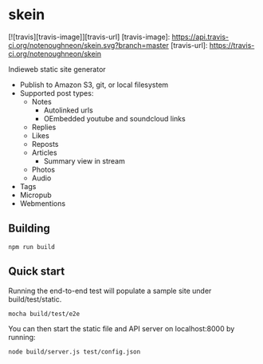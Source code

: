 # skein

[![travis][travis-image]][travis-url]
[travis-image]: https://api.travis-ci.org/notenoughneon/skein.svg?branch=master
[travis-url]: https://travis-ci.org/notenoughneon/skein

Indieweb static site generator

* Publish to Amazon S3, git, or local filesystem
* Supported post types:
  * Notes
    * Autolinked urls
    * OEmbedded youtube and soundcloud links
  * Replies
  * Likes
  * Reposts
  * Articles
    * Summary view in stream
  * Photos
  * Audio
* Tags
* Micropub
* Webmentions

## Building

```
npm run build
```

## Quick start

Running the end-to-end test will populate a sample site under build/test/static.

```
mocha build/test/e2e
```

You can then start the static file and API server on localhost:8000 by running:

```
node build/server.js test/config.json
```
